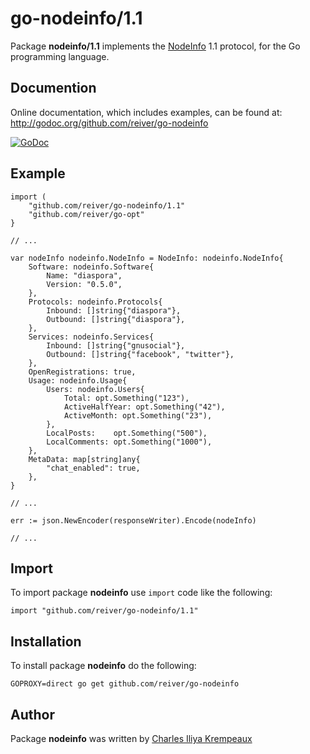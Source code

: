 # go-nodeinfo/1.1

Package **nodeinfo/1.1** implements the [NodeInfo](https://github.com/jhass/nodeinfo) 1.1 protocol, for the Go programming language.

## Documention

Online documentation, which includes examples, can be found at: http://godoc.org/github.com/reiver/go-nodeinfo

[![GoDoc](https://godoc.org/github.com/reiver/go-nodeinfo?status.svg)](https://godoc.org/github.com/reiver/go-nodeinfo)

## Example

```golang
import (
	"github.com/reiver/go-nodeinfo/1.1"
	"github.com/reiver/go-opt"
}

// ...

var nodeInfo nodeinfo.NodeInfo = NodeInfo: nodeinfo.NodeInfo{
	Software: nodeinfo.Software{
		Name: "diaspora",
		Version: "0.5.0",
	},
	Protocols: nodeinfo.Protocols{
		Inbound: []string{"diaspora"},
		Outbound: []string{"diaspora"},
	},
	Services: nodeinfo.Services{
		Inbound: []string{"gnusocial"},
		Outbound: []string{"facebook", "twitter"},
	},
	OpenRegistrations: true,
	Usage: nodeinfo.Usage{
		Users: nodeinfo.Users{
			Total: opt.Something("123"),
			ActiveHalfYear: opt.Something("42"),
			ActiveMonth: opt.Something("23"),
		},
		LocalPosts:    opt.Something("500"),
		LocalComments: opt.Something("1000"),
	},
	MetaData: map[string]any{
		"chat_enabled": true,
	},
}

// ...

err := json.NewEncoder(responseWriter).Encode(nodeInfo)

// ...
```


## Import

To import package **nodeinfo** use `import` code like the following:
```
import "github.com/reiver/go-nodeinfo/1.1"
```

## Installation

To install package **nodeinfo** do the following:
```
GOPROXY=direct go get github.com/reiver/go-nodeinfo
```

## Author

Package **nodeinfo** was written by [Charles Iliya Krempeaux](http://reiver.link)
